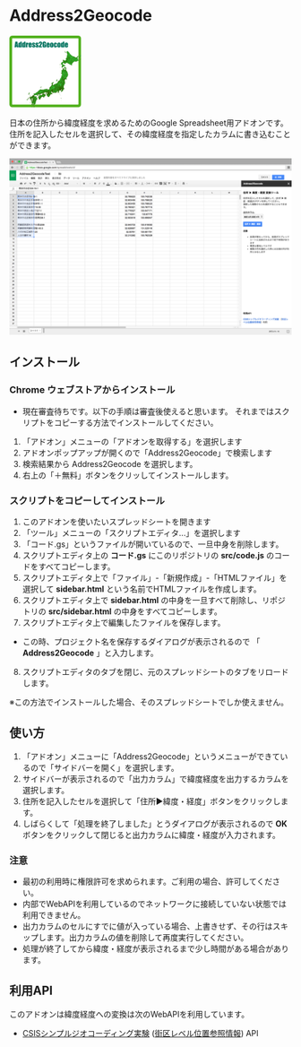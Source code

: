 # Address2Geocode

![アイコン](image/icon_128x128.png)

日本の住所から緯度経度を求めるためのGoogle Spreadsheet用アドオンです。
住所を記入したセルを選択して、その緯度経度を指定したカラムに書き込むことができます。

![スクリーンショット](image/screenshot_1280x800.png)

## インストール

### Chrome ウェブストアからインストール

- 現在審査待ちです。以下の手順は審査後使えると思います。
  それまではスクリプトをコピーする方法でインストールしてください。


1. 「アドオン」メニューの「アドオンを取得する」を選択します
2. アドオンポップアップが開くので「Address2Geocode」で検索します
3. 検索結果から Address2Geocode を選択します。
4. 右上の「＋無料」ボタンをクリッしてインストールします。

### スクリプトをコピーしてインストール

1. このアドオンを使いたいスプレッドシートを開きます
2. 「ツール」メニューの「スクリプトエディタ...」を選択します
3. 「コード.gs」というファイルが開いているので、一旦中身を削除します。
4. スクリプトエディタ上の **コード.gs** にこのリポジトリの **src/code.js** のコードをすべてコピーします。
5. スクリプトエディタ上で「ファイル」-「新規作成」-「HTMLファイル」を選択して **sidebar.html** という名前でHTMLファイルを作成します。
6. スクリプトエディタ上で **sidebar.html** の中身を一旦すべて削除し、リポジトリの **src/sidebar.html** の中身をすべてコピーします。
7. スクリプトエディタ上で編集したファイルを保存します。
 - この時、プロジェクト名を保存するダイアログが表示されるので 「 **Address2Geocode** 」と入力します。
8. スクリプトエディタのタブを閉じ、元のスプレッドシートのタブをリロードします。

※この方法でインストールした場合、そのスプレッドシートでしか使えません。

## 使い方
1. 「アドオン」メニューに「Address2Geocode」というメニューができているので「サイドバーを開く」を選択します。
2. サイドバーが表示されるので「出力カラム」で緯度経度を出力するカラムを選択します。
3. 住所を記入したセルを選択して「住所▶緯度・経度」ボタンをクリックします。
4. しばらくして「処理を終了しました」とうダイアログが表示されるので **OK** ボタンをクリックして閉じると出力カラムに緯度・経度が入力されます。

### 注意
- 最初の利用時に権限許可を求められます。ご利用の場合、許可してください。
- 内部でWebAPIを利用しているのでネットワークに接続していない状態では利用できません。
- 出力カラムのセルにすでに値が入っている場合、上書きせず、その行はスキップします。出力カラムの値を削除して再度実行してください。
- 処理が終了してから緯度・経度が表示されるまで少し時間がある場合があります。

## 利用API
このアドオンは緯度経度への変換は次のWebAPIを利用しています。
- [CSISシンプルジオコーディング実験](http://newspat.csis.u-tokyo.ac.jp/geocode/modules/geocode/index.php?content_id=1) ([街区レベル位置参照情報](http://nlftp.mlit.go.jp/isj/)) API

